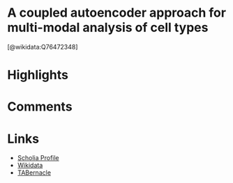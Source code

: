 
A coupled autoencoder approach for multi-modal analysis of cell types
=====================================================================
  
  [@wikidata:Q76472348]  

# Highlights

# Comments

# Links
  
 * [Scholia Profile](https://scholia.toolforge.org/work/Q76472348)  
 * [Wikidata](https://www.wikidata.org/wiki/Q76472348)  
 * [TABernacle](https://tabernacle.toolforge.org/?#/tab/manual/Q76472348/P921%3BP4510)  
